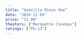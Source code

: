 ```yaml
---
title: "Godzilla Minus One"
date: "2024-11-05"
price: "11.00"
theaters: ["Marquette Cinemas"]
ratings: ["PG-13"]
---
```

